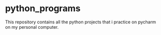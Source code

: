 # python_programs
This repository contains all the python projects that i practice on pycharm on my personal computer.

